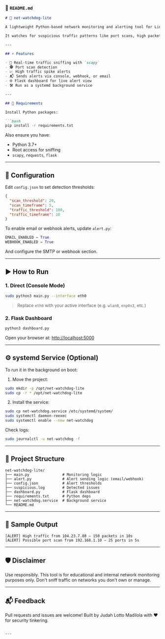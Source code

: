 ### 📘 `README.md`

````markdown
# 🐍 net-watchdog-lite

A lightweight Python-based network monitoring and alerting tool for Linux/Termux systems.

It watches for suspicious traffic patterns like port scans, high packet rates, or strange IP behavior — and then logs or alerts you via email, webhook, or console.

---

## ⚡ Features

- 📡 Real-time traffic sniffing with `scapy`
- 🕵️ Port scan detection
- 📈 High traffic spike alerts
- 📬 Sends alerts via console, webhook, or email
- 🌐 Flask dashboard for live alert view
- 🛠️ Run as a systemd background service

---

## 🧰 Requirements

Install Python packages:

```bash
pip install -r requirements.txt
````

Also ensure you have:

* Python 3.7+
* Root access for sniffing
* `scapy`, `requests`, `flask`

---

## 🔧 Configuration

Edit `config.json` to set detection thresholds:

```json
{
  "scan_threshold": 20,
  "scan_timeframe": 5,
  "traffic_threshold": 100,
  "traffic_timeframe": 10
}
```

To enable email or webhook alerts, update `alert.py`:

```python
EMAIL_ENABLED = True
WEBHOOK_ENABLED = True
```

And configure the SMTP or webhook section.

---

## ▶️ How to Run

### 1. Direct (Console Mode)

```bash
sudo python3 main.py --interface eth0
```

> Replace `eth0` with your active interface (e.g. `wlan0`, `enp0s3`, etc.)

### 2. Flask Dashboard

```bash
python3 dashboard.py
```

Open your browser at: [http://localhost:5000](http://localhost:5000)

---

## ⚙️ systemd Service (Optional)

To run it in the background on boot:

1. Move the project:

```bash
sudo mkdir -p /opt/net-watchdog-lite
sudo cp -r * /opt/net-watchdog-lite
```

2. Install the service:

```bash
sudo cp net-watchdog.service /etc/systemd/system/
sudo systemctl daemon-reexec
sudo systemctl enable --now net-watchdog
```

Check logs:

```bash
sudo journalctl -u net-watchdog -f
```

---

## 📁 Project Structure

```
net-watchdog-lite/
├── main.py               # Monitoring logic
├── alert.py              # Alert sending logic (email/webhook)
├── config.json           # Alert thresholds
├── suspicious.log        # Detected issues
├── dashboard.py          # Flask dashboard
├── requirements.txt      # Python deps
├── net-watchdog.service  # Background service
└── README.md
```

---

## 🧪 Sample Output

```
[ALERT] High traffic from 104.23.7.88 — 150 packets in 10s
[ALERT] Possible port scan from 192.168.1.10 — 25 ports in 5s
```

---

## 🛡️ Disclaimer

Use responsibly. This tool is for educational and internal network monitoring purposes only. Don't sniff traffic on networks you don't own or manage.

---

## 📬 Feedback

Pull requests and issues are welcome! Built by Judah Lotto Madilola with ❤️ for security tinkering.

```

---


